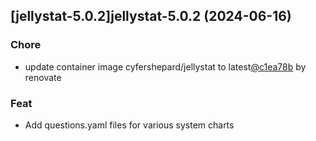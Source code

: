 

## [jellystat-5.0.2]jellystat-5.0.2 (2024-06-16)

### Chore



- update container image cyfershepard/jellystat to latest[@c1ea78b](https://github.com/c1ea78b) by renovate

### Feat



- Add questions.yaml files for various system charts